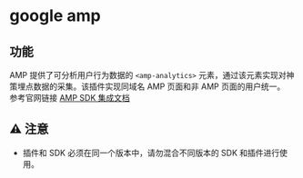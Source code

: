 # google amp

## 功能
AMP 提供了可分析用户行为数据的 `<amp-analytics>` 元素，通过该元素实现对神策埋点数据的采集。该插件实现同域名 AMP 页面和非 AMP 页面的用户统一。  
参考官网链接 [AMP SDK 集成文档](https://manual.sensorsdata.cn/kbs/latest/amp-sdk-22257053.html)

## ⚠️ 注意
- 插件和 SDK 必须在同一个版本中，请勿混合不同版本的 SDK 和插件进行使用。